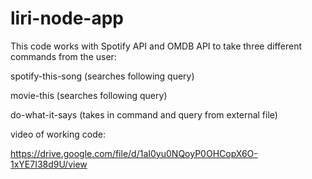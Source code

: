 # liri-node-app

This code works with Spotify API and OMDB API to take three different commands from the user: 

spotify-this-song (searches following query)

movie-this (searches following query)

do-what-it-says (takes in command and query from external file)

video of working code: 

https://drive.google.com/file/d/1aI0yu0NQoyP0OHCopX6O-1xYE7I38d9U/view

